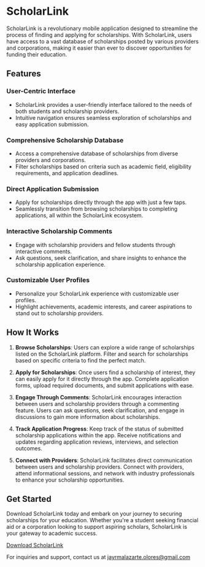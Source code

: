 # ScholarLink

ScholarLink is a revolutionary mobile application designed to streamline the process of finding and applying for scholarships. With ScholarLink, users have access to a vast database of scholarships posted by various providers and corporations, making it easier than ever to discover opportunities for funding their education.

## Features

### User-Centric Interface
- ScholarLink provides a user-friendly interface tailored to the needs of both students and scholarship providers.
- Intuitive navigation ensures seamless exploration of scholarships and easy application submission.

### Comprehensive Scholarship Database
- Access a comprehensive database of scholarships from diverse providers and corporations.
- Filter scholarships based on criteria such as academic field, eligibility requirements, and application deadlines.

### Direct Application Submission
- Apply for scholarships directly through the app with just a few taps.
- Seamlessly transition from browsing scholarships to completing applications, all within the ScholarLink ecosystem.

### Interactive Scholarship Comments
- Engage with scholarship providers and fellow students through interactive comments.
- Ask questions, seek clarification, and share insights to enhance the scholarship application experience.

### Customizable User Profiles
- Personalize your ScholarLink experience with customizable user profiles.
- Highlight achievements, academic interests, and career aspirations to stand out to scholarship providers.

## How It Works

1. **Browse Scholarships**: Users can explore a wide range of scholarships listed on the ScholarLink platform. Filter and search for scholarships based on specific criteria to find the perfect match.

2. **Apply for Scholarships**: Once users find a scholarship of interest, they can easily apply for it directly through the app. Complete application forms, upload required documents, and submit applications with ease.

3. **Engage Through Comments**: ScholarLink encourages interaction between users and scholarship providers through a commenting feature. Users can ask questions, seek clarification, and engage in discussions to gain more information about scholarships.

4. **Track Application Progress**: Keep track of the status of submitted scholarship applications within the app. Receive notifications and updates regarding application reviews, interviews, and selection outcomes.

5. **Connect with Providers**: ScholarLink facilitates direct communication between users and scholarship providers. Connect with providers, attend informational sessions, and network with industry professionals to enhance your scholarship opportunities.

## Get Started

Download ScholarLink today and embark on your journey to securing scholarships for your education. Whether you're a student seeking financial aid or a corporation looking to support aspiring scholars, ScholarLink is your gateway to academic success.

[Download ScholarLink]()

For inquiries and support, contact us at jayrmalazarte.olores@gmail.com
